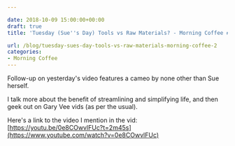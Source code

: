 ```yaml
---

date: 2018-10-09 15:00:00+00:00
draft: true
title: 'Tuesday (Sue''s Day) Tools vs Raw Materials? - Morning Coffee #2'

url: /blog/tuesday-sues-day-tools-vs-raw-materials-morning-coffee-2
categories:
- Morning Coffee
---
```




 


Follow-up on yesterday's video features a cameo by none other than Sue herself.   

I talk more about the benefit of streamlining and simplifying life, and then geek out on Gary Vee vids (as per the usual).  

Here's a link to the video I mention in the vid: [https://youtu.be/0e8COwvlFUc?t=2m45s](https://www.youtube.com/watch?v=0e8COwvlFUc)
